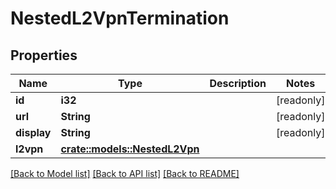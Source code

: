 # NestedL2VpnTermination

## Properties

Name | Type | Description | Notes
------------ | ------------- | ------------- | -------------
**id** | **i32** |  | [readonly]
**url** | **String** |  | [readonly]
**display** | **String** |  | [readonly]
**l2vpn** | [**crate::models::NestedL2Vpn**](NestedL2VPN.md) |  | 

[[Back to Model list]](../README.md#documentation-for-models) [[Back to API list]](../README.md#documentation-for-api-endpoints) [[Back to README]](../README.md)


